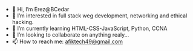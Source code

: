 - 👋 Hi, I’m Erez@BCedar
- 👀 I’m interested in full stack weg development, networking and ethical hacking.
- 🌱 I’m currently learning HTML-CSS-JavaScript, Python, CCNA
- 💞️ I’m looking to collaborate on anything realy...
- 📫 How to reach me: afiktech49@gmail.com

<!---
BCedar/BCedar is a ✨ special ✨ repository because its `README.md` (this file) appears on your GitHub profile.
You can click the Preview link to take a look at your changes.
--->
